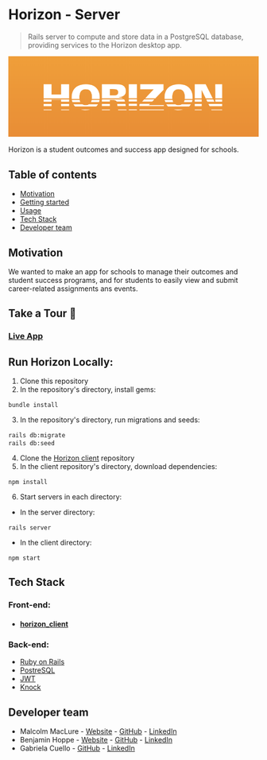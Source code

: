 # Horizon - Server

> Rails server to compute and store data in a PostgreSQL database, providing services to the Horizon desktop app.

<p align="center">
  <img src="https://github.com/MacLure/project-horizon-react/blob/master/src/assets/img/logo-orange.png" />
</p>

Horizon is a student outcomes and success app designed for schools.

## Table of contents

<!-- - [Screenshots](#screenshots) -->
- [Motivation](#motivation)
- [Getting started](#getting-started)
- [Usage](#usage)
- [Tech Stack](#tech-stack)
- [Developer team](#developer-team)
<!-- 
## Screenshots



Your school's outcomes and student success portal with everything you need to track assignments, events, and teacher comments - all in one place.



Students:  Access your assignments, upcoming events, and view feedback on your own personal dashboard. -->

## Motivation

We wanted to make an app for schools to manage their outcomes and student success programs, and for students to easily view and submit career-related assignments ans events.

## Take a Tour :rocket:

### [Live App](https://project-horizon-react.herokuapp.com/)

## Run Horizon Locally:

1. Clone this repository 
2. In the repository's directory, install gems:
```
bundle install
```
3. In the repository's directory, run migrations and seeds:
```
rails db:migrate
rails db:seed
```
4. Clone the [Horizon client](https://github.com/MacLure/project-horizon-rails) repository
5. In the client repository's directory, download dependencies:
```
npm install
```
6. Start servers in each directory:
- In the server directory:
```
rails server
```
- In the client directory:
```
npm start
```

## Tech Stack

### Front-end:

- #### [horizon_client](https://github.com/MacLure/project-horizon-react)

### Back-end:

- [Ruby on Rails](https://rubyonrails.org/)
- [PostreSQL](https://www.postgresql.org/)
- [JWT](https://jwt.io/)
- [Knock](https://github.com/nsarno/knock)


## Developer team

- Malcolm MacLure - [Website](http://malcolmmaclure.com/) - [GitHub](https://github.com/MacLure) - [LinkedIn](https://www.linkedin.com/in/malcolmmaclure/)
- Benjamin Hoppe - [Website](http://malcolmmaclure.com/) - [GitHub](https://github.com/BenjaminHoppe) - [LinkedIn](https://www.linkedin.com/in/mrbenjaminhoppe/)
- Gabriela Cuello - [GitHub](https://github.com/gabaza) - [LinkedIn](https://www.linkedin.com/in/gabriela-roa-411058176/)
